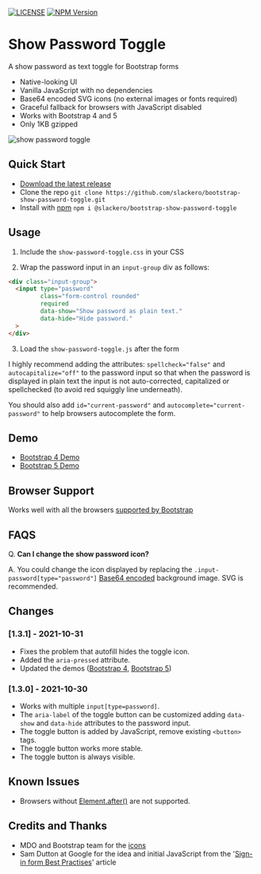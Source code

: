 [![LICENSE](https://img.shields.io/badge/license-MIT-lightgrey.svg)](https://raw.githubusercontent.com/slackero/bootstrap-show-password-toggle/master/LICENSE)
[![NPM Version](https://img.shields.io/npm/v/bootstrap-show-password-toggle)](https://www.npmjs.com/package/@slackero/bootstrap-show-password-toggle)

# Show Password Toggle

A show password as text toggle for Bootstrap forms

- Native-looking UI
- Vanilla JavaScript with no dependencies
- Base64 encoded SVG icons (no external images or fonts required)
- Graceful fallback for browsers with JavaScript disabled
- Works with Bootstrap 4 and 5
- Only 1KB gzipped

![show password toggle](https://christianoliff.com/img/2020/show-password-toggle-anim.gif)

## Quick Start

- [Download the latest release](https://github.com/slackero/bootstrap-show-password-toggle/releases)
- Clone the repo `git clone https://github.com/slackero/bootstrap-show-password-toggle.git`
- Install with [npm](https://www.npmjs.com/package/@slackero/bootstrap-show-password-toggle) `npm i @slackero/bootstrap-show-password-toggle`

## Usage

1. Include the `show-password-toggle.css` in your CSS

2. Wrap the password input in an `input-group` div as follows:

```html
<div class="input-group">
  <input type="password"
         class="form-control rounded"
         required
         data-show="Show password as plain text."
         data-hide="Hide password."
  >
</div>
```

3. Load the `show-password-toggle.js` after the form

I highly recommend adding the attributes: `spellcheck="false"` and `autocapitalize="off"` to the password input so that when the password is displayed in plain text the input is not auto-corrected, capitalized or spellchecked (to avoid red squiggly line underneath).

You should also add `id="current-password"` and `autocomplete="current-password"` to help browsers autocomplete the form.

## Demo

- [Bootstrap 4 Demo](https://slackero.github.io/bootstrap-show-password-toggle/tests/bootstrap4-sign-in/)
- [Bootstrap 5 Demo](https://slackero.github.io/bootstrap-show-password-toggle/tests/bootstrap5-sign-in/)

## Browser Support

Works well with all the browsers [supported by Bootstrap](https://getbootstrap.com/docs/4.6/getting-started/browsers-devices/#supported-browsers)

## FAQS

Q. **Can I change the show password icon?**

A. You could change the icon displayed by replacing the `.input-password[type="password"]` [Base64 encoded](https://yoksel.github.io/url-encoder/) background image. SVG is recommended.

## Changes

### [1.3.1] - 2021-10-31
- Fixes the problem that autofill hides the toggle icon.
- Added the `aria-pressed` attribute.
- Updated the demos ([Bootstrap 4](https://slackero.github.io/bootstrap-show-password-toggle/tests/bootstrap4-sign-in/), [Bootstrap 5](https://slackero.github.io/bootstrap-show-password-toggle/tests/bootstrap5-sign-in/))

### [1.3.0] - 2021-10-30
- Works with multiple `input[type=password]`.
- The `aria-label` of the toggle button can be customized adding `data-show` and `data-hide` attributes to the password input.
- The toggle button is added by JavaScript, remove existing `<button>` tags.
- The toggle button works more stable.
- The toggle button is always visible.

## Known Issues

- Browsers without [Element.after()](https://developer.mozilla.org/en-US/docs/Web/API/Element/after#browser_compatibility) are not supported.

## Credits and Thanks

- MDO and Bootstrap team for the [icons](https://icons.getbootstrap.com/icons/eye-slash/)
- Sam Dutton at Google for the idea and initial JavaScript from the '[Sign-in form Best Practises](https://web.dev/sign-in-form-best-practices/)' article
